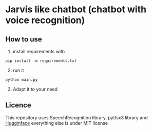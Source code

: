 # Jarvis like chatbot (chatbot with voice recognition)


## How to use
1. install requirements with 
```
pip install -m requirements.txt
```
2. run it
```
python main.py
```
3. Adapt it to your need

## Licence 
This repository uses SpeechRecognition library, pyttsx3 library and [Hugginface](https://github.com/huggingface/transformers) everything else is under MIT license
